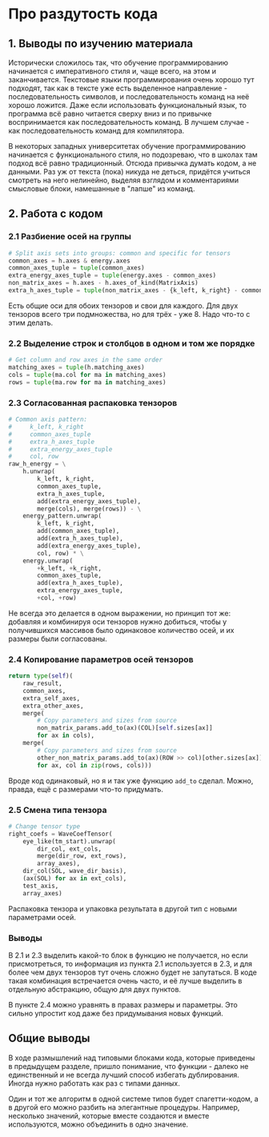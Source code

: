 # Про раздутость кода

## 1. Выводы по изучению материала
Исторически сложилось так, что обучение программированию начинается
с императивного стиля и, чаще всего, на этом и заканчивается.
Текстовые языки программирования очень хорошо тут подходят,
так как в тексте уже есть выделенное направление - последовательность
символов, и последовательность команд на неё хорошо ложится.
Даже если использовать функциональный язык, то программа всё равно
читается сверху вниз и по привычке воспринимается
как последовательность команд.
В лучшем случае - как последовательность команд для компилятора.

В некоторых западных университетах обучение программированию
начинается с функционального стиля,
но подозреваю, что в школах там подход всё равно традиционный.
Отсюда привычка думать кодом, а не данными.
Раз уж от текста (пока) никуда не деться,
придётся учиться смотреть на него нелинейно,
выделяя взглядом и комментариями смысловые блоки,
намешанные в "лапше" из команд.


## 2. Работа с кодом

### 2.1 Разбиение осей на группы
```Python
# Split axis sets into groups: common and specific for tensors
common_axes = h.axes & energy.axes
common_axes_tuple = tuple(common_axes)
extra_energy_axes_tuple = tuple(energy.axes - common_axes)
non_matrix_axes = h.axes - h.axes_of_kind(MatrixAxis)
extra_h_axes_tuple = tuple(non_matrix_axes - {k_left, k_right} - common_axes)
```
Есть общие оси для обоих тензоров и свои для каждого.
Для двух тензоров всего три подмножества, но для трёх - уже 8.
Надо что-то с этим делать.


### 2.2 Выделение строк и столбцов в одном и том же порядке
```Python
# Get column and row axes in the same order
matching_axes = tuple(h.matching_axes)
cols = tuple(ma.col for ma in matching_axes)
rows = tuple(ma.row for ma in matching_axes)
```


### 2.3 Согласованная распаковка тензоров
```Python
# Common axis pattern:
#     k_left, k_right
#     common_axes_tuple
#     extra_h_axes_tuple
#     extra_energy_axes_tuple
#     col, row
raw_h_energy = \
    h.unwrap(
        k_left, k_right,
        common_axes_tuple,
        extra_h_axes_tuple,
        add(extra_energy_axes_tuple),
        merge(cols), merge(rows)) - \
    energy_pattern.unwrap(
        k_left, k_right,
        add(common_axes_tuple),
        add(extra_h_axes_tuple),
        add(extra_energy_axes_tuple),
        col, row) * \
    energy.unwrap(
        +k_left, +k_right,
        common_axes_tuple,
        add(extra_h_axes_tuple),
        extra_energy_axes_tuple,
        +col, +row)
```
Не всегда это делается в одном выражении, но принцип тот же:
добавляя и комбинируя оси тензоров нужно добиться,
чтобы у получившихся массивов было одинаковое количество осей,
и их размеры были согласованы.


### 2.4 Копирование параметров осей тензоров
```Python
return type(self)(
    raw_result,
    common_axes,
    extra_self_axes,
    extra_other_axes,
    merge(
        # Copy parameters and sizes from source
        non_matrix_params.add_to(ax)(COL)[self.sizes[ax]]
        for ax in cols),
    merge(
        # Copy parameters and sizes from source
        other_non_matrix_params.add_to(ax)(ROW >> col)[other.sizes[ax]]
        for ax, col in zip(rows, cols)))
```
Вроде код одинаковый, но я и так уже функцию `add_to` сделал.
Можно, правда, ещё с размерами что-то придумать.


### 2.5 Смена типа тензора
```Python
# Change tensor type
right_coefs = WaveCoefTensor(
    eye_like(tm_start).unwrap(
        dir_col, ext_cols,
        merge(dir_row, ext_rows),
        array_axes),
    dir_col(SOL, wave_dir_basis),
    (ax(SOL) for ax in ext_cols),
    test_axis,
    array_axes)
```
Распаковка тензора и упаковка результата в другой тип
с новыми параметрами осей.


### Выводы
В 2.1 и 2.3 выделить какой-то блок в функцию не получается,
но если присмотреться, то информация из пункта 2.1 используется в 2.3,
и для более чем двух тензоров тут очень сложно будет не запутаться.
В коде такая комбинация встречается очень часто,
и её лучше выделить в отдельную абстракцию, общую для двух пунктов.

В пункте 2.4 можно уравнять в правах размеры и параметры.
Это сильно упростит код даже без придумывания новых функций.


## Общие выводы
В ходе размышлений над типовыми блоками кода,
которые приведены в предыдущем разделе,
пришло понимание, что функции - далеко не единственный и не всегда лучший
способ избегать дублирования.
Иногда нужно работать как раз с типами данных.

Один и тот же алгоритм в одной системе типов будет спагетти-кодом,
а в другой его можно разбить на элегантные процедуры.
Например, несколько значений, которые вместе создаются и вместе используются,
можно объединить в одно значение.
